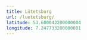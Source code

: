 ```yaml
---
title: Lütetsburg
url: /luetetsburg/
latitude: 53.600042200000004
longitude: 7.247733200000001
---
```

